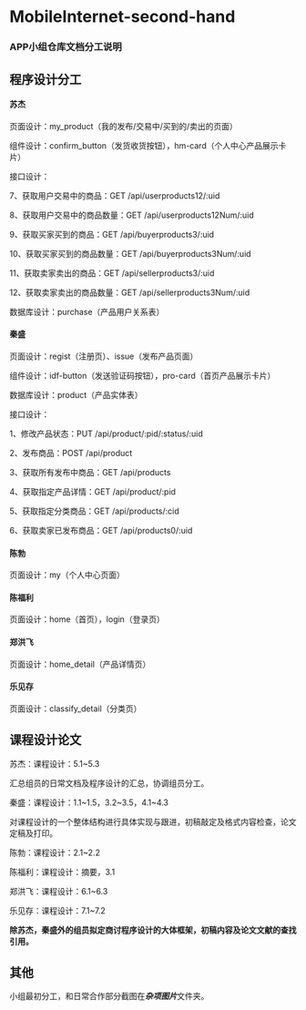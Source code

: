 # MobileInternet-second-hand
### APP小组仓库文档分工说明

## 程序设计分工

#### 苏杰

页面设计：my_product（我的发布/交易中/买到的/卖出的页面）

组件设计：confirm_button（发货收货按钮），hm-card（个人中心产品展示卡片）

接口设计：

7、获取用户交易中的商品：GET /api/userproducts12/:uid

8、获取用户交易中的商品数量：GET /api/userproducts12Num/:uid

9、获取买家买到的商品：GET /api/buyerproducts3/:uid

10、获取买家买到的商品数量：GET /api/buyerproducts3Num/:uid

11、获取卖家卖出的商品：GET /api/sellerproducts3/:uid

12、获取卖家卖出的商品数量：GET /api/sellerproducts3Num/:uid

数据库设计：purchase（产品用户关系表）

#### 秦盛

页面设计：regist（注册页）、issue（发布产品页面）

组件设计：idf-button（发送验证码按钮），pro-card（首页产品展示卡片）

数据库设计：product（产品实体表）

接口设计：

1、修改产品状态：PUT /api/product/:pid/:status/:uid

2、发布商品：POST /api/product

3、获取所有发布中商品：GET /api/products

4、获取指定产品详情：GET /api/product/:pid

5、获取指定分类商品：GET /api/products/:cid

6、获取卖家已发布商品：GET /api/products0/:uid

#### 陈勃

页面设计：my（个人中心页面）

#### 陈福利

页面设计：home（首页），login（登录页）

#### 郑洪飞

页面设计：home_detail（产品详情页）

#### 乐见存

页面设计：classify_detail（分类页）



## 课程设计论文

苏杰：课程设计：5.1~5.3 

汇总组员的日常文档及程序设计的汇总，协调组员分工。

秦盛：课程设计：1.1~1.5，3.2~3.5，4.1~4.3 

对课程设计的一个整体结构进行具体实现与跟进，初稿敲定及格式内容检查，论文定稿及打印。

陈勃：课程设计：2.1~2.2

陈福利：课程设计：摘要，3.1

郑洪飞：课程设计：6.1~6.3

乐见存：课程设计：7.1~7.2

**除苏杰，秦盛外的组员拟定商讨程序设计的大体框架，初稿内容及论文文献的查找引用。**

## 其他

小组最初分工，和日常合作部分截图在***杂项图片***文件夹。

